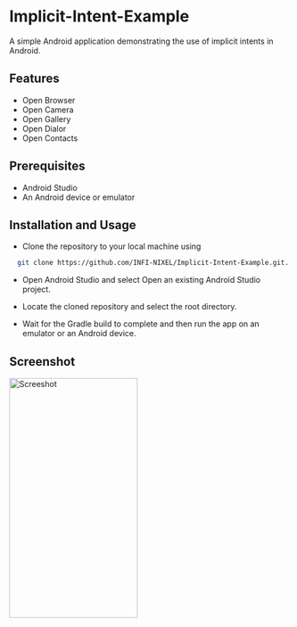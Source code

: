 # Implicit-Intent-Example
A simple Android application demonstrating the use of implicit intents in Android.

## Features

- Open Browser
- Open Camera
- Open Gallery
- Open Dialor
- Open Contacts
## Prerequisites
- Android Studio     
- An Android device or emulator  

## Installation and Usage

- Clone the repository to your local machine using 

```bash
  git clone https://github.com/INFI-NIXEL/Implicit-Intent-Example.git.
```
- Open Android Studio and select Open an existing Android Studio project.

- Locate the cloned repository and select the root directory.

- Wait for the Gradle build to complete and then run the app on an emulator or an Android device.



## Screenshot 
<img src="https://user-images.githubusercontent.com/71398791/217610828-543711d7-c5cf-4b30-a01c-5812c2a34f55.jpg" alt="Screeshot" height=430 width=230 />

